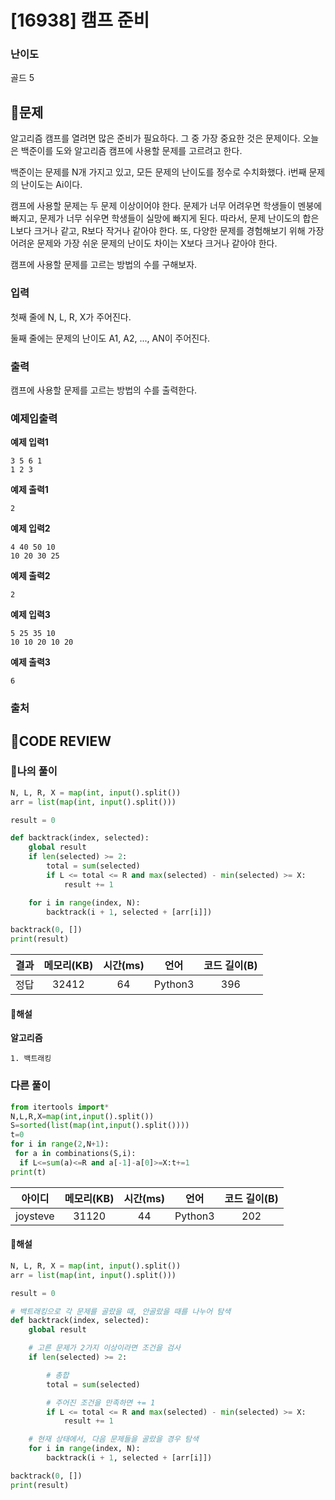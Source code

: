 # [16938] 캠프 준비

### **난이도**
골드 5
## **📝문제**
알고리즘 캠프를 열려면 많은 준비가 필요하다. 그 중 가장 중요한 것은 문제이다. 오늘은 백준이를 도와 알고리즘 캠프에 사용할 문제를 고르려고 한다.

백준이는 문제를 N개 가지고 있고, 모든 문제의 난이도를 정수로 수치화했다. i번째 문제의 난이도는 Ai이다.

캠프에 사용할 문제는 두 문제 이상이어야 한다. 문제가 너무 어려우면 학생들이 멘붕에 빠지고, 문제가 너무 쉬우면 학생들이 실망에 빠지게 된다. 따라서, 문제 난이도의 합은 L보다 크거나 같고, R보다 작거나 같아야 한다. 또, 다양한 문제를 경험해보기 위해 가장 어려운 문제와 가장 쉬운 문제의 난이도 차이는 X보다 크거나 같아야 한다.

캠프에 사용할 문제를 고르는 방법의 수를 구해보자.
### **입력**
첫째 줄에 N, L, R, X가 주어진다.

둘째 줄에는 문제의 난이도 A1, A2, ..., AN이 주어진다.
### **출력**
캠프에 사용할 문제를 고르는 방법의 수를 출력한다.
### **예제입출력**

**예제 입력1**

```
3 5 6 1
1 2 3
```

**예제 출력1**

```
2
```

**예제 입력2**

```
4 40 50 10
10 20 30 25
```

**예제 출력2**

```
2
```

**예제 입력3**

```
5 25 35 10
10 10 20 10 20
```

**예제 출력3**

```
6
```

### **출처**

## **🧐CODE REVIEW**

### **🧾나의 풀이**

```python
N, L, R, X = map(int, input().split())
arr = list(map(int, input().split()))

result = 0

def backtrack(index, selected):
    global result
    if len(selected) >= 2:
        total = sum(selected)
        if L <= total <= R and max(selected) - min(selected) >= X:
            result += 1

    for i in range(index, N):
        backtrack(i + 1, selected + [arr[i]])

backtrack(0, [])
print(result)
```

결과	| 메모리(KB) |	시간(ms) |	언어 |	코드 길이(B)
:----:|:-----:|:-----:|:-----:|:--------:
정답|32412|64|Python3|396
#### **📝해설**

**알고리즘**
```
1. 백트래킹
```

### **다른 풀이**

```python
from itertools import*
N,L,R,X=map(int,input().split())
S=sorted(list(map(int,input().split())))
t=0
for i in range(2,N+1):
 for a in combinations(S,i):
  if L<=sum(a)<=R and a[-1]-a[0]>=X:t+=1
print(t)
```

아이디 | 메모리(KB) |	시간(ms) |	언어 |	코드 길이(B) 
:-----:|:-----:|:-----:|:----:|:--------:
joysteve|31120|44|Python3|202
#### **📝해설**

```python
N, L, R, X = map(int, input().split())
arr = list(map(int, input().split()))

result = 0

# 백트래킹으로 각 문제를 골랐을 때, 안골랐을 때를 나누어 탐색
def backtrack(index, selected):
    global result

    # 고른 문제가 2가지 이상이라면 조건을 검사
    if len(selected) >= 2:

        # 총합
        total = sum(selected)

        # 주어진 조건을 만족하면 += 1
        if L <= total <= R and max(selected) - min(selected) >= X:
            result += 1

    # 현재 상태에서, 다음 문제들을 골랐을 경우 탐색
    for i in range(index, N):
        backtrack(i + 1, selected + [arr[i]])

backtrack(0, [])
print(result)
```